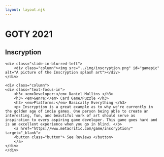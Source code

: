 ```yaml
---
layout: layout.njk
---
```

<div class="text-shadow-pop-right">
    <h1> GOTY 2021 </h1>
</div>

<div class="text-focus-in">
    <h2 class="gametitle"> Inscryption </h2>
</div>

<div class="row">

    <div class="slide-in-blurred-left">
        <div class="column"><img src="../img/inscryption.png" id="gamepic" alt="A picture of the Inscryption splash art"></div>
    </div>

    <div class="column">
    <div class="text-focus-in">
        <h3> <em>Developer:</em> Daniel Mullins </h3>
        <h3> <em>Genre:</em> Card Game/Puzzle </h3>
        <h3> <em>Platforms:</em> Basically Everything </h3>
        <p> Inscryption is a great example as to why we're currently in the golden age of indie games. One person being able to create an interesting, fun, and beautiful work of art should serve as inspiration to every aspiring game developer. This game goes hard and is an excellent experience when you go in blind. </p>
        <a href="https://www.metacritic.com/game/inscryption/" target="_blank">
        <button class="button"> See Reviews </button>
        </a>
    </div>
    </div>

</div>
